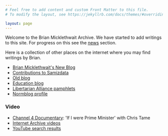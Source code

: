 ```yaml
---
# Feel free to add content and custom Front Matter to this file.
# To modify the layout, see https://jekyllrb.com/docs/themes/#overriding-theme-defaults

layout: page
---
```


Welcome to the Brian Micklethwait Archive. We have started to add
writings to this site. For progress on this see the [news](news.html)
section.

Here is a collection of other places
on the internet where you may find writings by Brian.

- [Brian Micklethwait's New Blog](https://www.brianmicklethwaitsnewblog.com/)
- [Contributions to Samizdata](https://www.samizdata.net/author/brian/)
- [Old blog](http://www.brianmicklethwait.com/)
- [Education blog](http://www.brianmicklethwait.com/index.php/education)
- [Libertarian Alliance pamphlets](http://www.libertarian.co.uk/lapubs/pubindex.htm)
- [Normblog profile](https://normblog.typepad.com/normblog/2007/02/the_normblog_pr_2.html)

### Video
- [Channel 4 Documentary](https://youtu.be/Hhmog-5plwo?t=1384): 'If I were Prime Minister' with Chris Tame
- [Internet Archive videos](https://archive.org/details/@libertarian_videos)
- [YouTube search results](https://www.youtube.com/results?search_query=brian+micklethwait)

